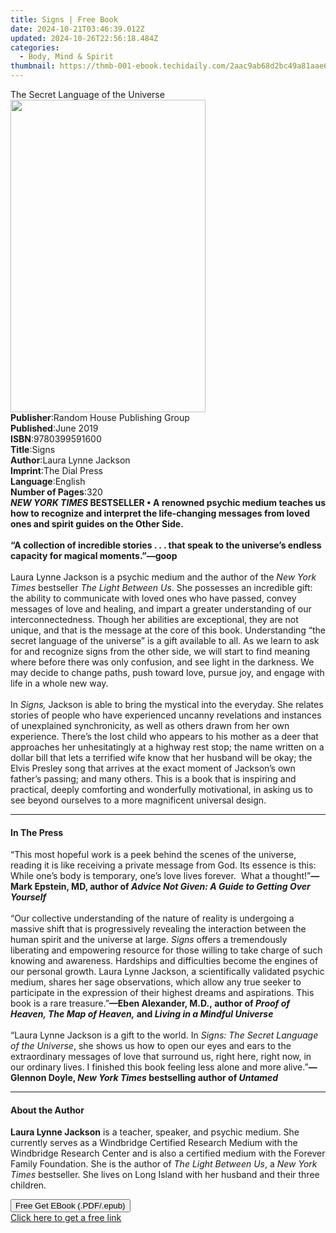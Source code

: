 ```yaml
---
title: Signs | Free Book
date: 2024-10-21T03:46:39.012Z
updated: 2024-10-26T22:56:18.484Z
categories:
  - Body, Mind & Spirit
thumbnail: https://thmb-001-ebook.techidaily.com/2aac9ab68d2bc49a81aae672b76840fdffee4ac2f61d84769a84b69189418c2f.jpg
---
```

<main id="book-container">
  <div class="flex flex-col">
    <div class="book-brief flex-1 py-6 px-4 sm:p-6 md:py-10 md:px-8">
      <!-- brief-->
      <div class="book-brief-main">The Secret Language of the Universe</div>
    </div>
    <div
      class="book-meta-info flex-1 grid gap-4 col-start-1 col-end-3 row-start-1 sm:mb-6 sm:grid-cols-4 lg:gap-6 lg:col-start-2 lg:row-end-6 lg:row-span-6 lg:mb-0"
    >
      <div
        class="book-meta-info-left place-content-center mt-4 p-4 text-sm leading-6 col-start-2 col-span-2 dark:text-slate-400"
      >
        <img
          class="w-full h-500 object-cover rounded-lg sm:h-255 sm:col-span-2 lg:col-span-full"
          src="https://img-001-ebook.techidaily.com/f0126496caf5f909a4e9046ca5ada4d219f20a9656495f82fbc6e796d4fe2671.jpg"
          alt=""
          width="312"
          height="500"
        />
      </div>
      <div
        class="book-meta-info-right mt-2 col-start-1 row-start-2 col-span-3 self-center"
      >
        <!-- meta data  -->
        <div class="flex flex-col px-4 md:px-8">
          <div class="flex-1">
            <strong>Publisher</strong>:<span class="px-2"
              >Random House Publishing Group</span
            >
          </div>
          <div class="flex-1">
            <strong>Published</strong>:<span class="px-2">June 2019</span>
          </div>
          <div class="flex-1">
            <strong>ISBN</strong>:<span class="px-2">9780399591600</span>
          </div>
          <div class="flex-1">
            <strong>Title</strong>:<span class="px-2">Signs</span>
          </div>
          <div class="flex-1">
            <strong>Author</strong>:<span class="px-2"
              >Laura Lynne Jackson</span
            >
          </div>
          <div class="flex-1">
            <strong>Imprint</strong>:<span class="px-2">The Dial Press</span>
          </div>
          <div class="flex-1">
            <strong>Language</strong>:<span class="px-2">English</span>
          </div>
          <div class="flex-1">
            <strong>Number of Pages</strong>:<span class="px-2">320</span>
          </div>
        </div>
      </div>
    </div>
    <div class="book-description flex-1 py-6 px-4 sm:p-6 md:py-10 md:px-8">
      <div class="book-description-main">
        <div accordion-content="" id="description">
          <b
            ><i>NEW YORK TIMES </i>BESTSELLER • A renowned psychic medium
            teaches us how to recognize and interpret the life-changing messages
            from loved ones and spirit guides on the Other Side.</b
          ><br /><br /><b
            >“A collection of incredible stories . . . that speak to the
            universe’s endless capacity for magical moments.”—goop <br /></b
          ><br />
          Laura Lynne Jackson is a psychic medium and the author of the
          <i>New York Times</i> bestseller <i>The Light Between Us</i>. She
          possesses an incredible gift: the ability to communicate with loved
          ones who have passed, convey messages of love and healing, and impart
          a greater understanding of our interconnectedness. Though her
          abilities are exceptional, they are not unique, and that is the
          message at the core of this book. Understanding “the secret language
          of the universe” is a gift available to all. As we learn to ask for
          and recognize signs from the other side, we will start to find meaning
          where before there was only confusion, and see light in the darkness.
          We may decide to change paths, push toward love, pursue joy, and
          engage with life in a whole new way.<br /><br />
          In <i>Signs,</i> Jackson is able to bring the mystical into the
          everyday. She relates stories of people who have experienced uncanny
          revelations and instances of unexplained synchronicity, as well as
          others drawn from her own experience. There’s the lost child who
          appears to his mother as a deer that approaches her unhesitatingly at
          a highway rest stop; the name written on a dollar bill that lets a
          terrified wife know that her husband will be okay; the Elvis Presley
          song that arrives at the exact moment of Jackson’s own father’s
          passing; and many others. This is a book that is inspiring and
          practical, deeply comforting and wonderfully motivational, in asking
          us to see beyond ourselves to a more magnificent universal design.
        </div>
        <div class="accordion-fader"></div>
      </div>
    </div>
    <div class="book-excerpts flex-1 py-6 px-4 sm:p-6 md:py-10 md:px-8">
      <!-- excerpts-->
      <div class="book-excerpts-main">
        <hr />
        <h4 class="placeholder placeholder-heading">
          <span>In The Press</span>
        </h4>
        <p>
          “This most hopeful work is a peek behind the scenes of the universe,
          reading it is like receiving a private message from God. Its essence
          is this: While one’s body is temporary, one’s love lives
          forever.&nbsp; What a thought!”<b
            >—Mark Epstein, MD, author of
            <i>Advice Not Given: A Guide to Getting Over Yourself</i></b
          ><br /><br />
          “Our collective understanding of the nature of reality is undergoing a
          massive shift that is progressively revealing the interaction between
          the human spirit and the universe at large. <i>Signs </i>offers a
          tremendously liberating and empowering resource for those willing to
          take charge of such knowing and awareness. Hardships and difficulties
          become the engines of our personal growth. Laura Lynne Jackson, a
          scientifically validated psychic medium, shares her sage observations,
          which allow any true seeker to participate in the expression
          of&nbsp;their highest dreams and aspirations. This book is a rare
          treasure.”<b
            >—Eben Alexander, M.D.,&nbsp;author of
            <i>Proof of Heaven, The Map of Heaven,</i> and
            <i>Living in a Mindful Universe</i></b
          ><br /><br />“Laura Lynne Jackson is a gift to the world. In
          <i>Signs: The Secret Language of the Universe</i>, she shows us how to
          open our eyes and ears to the extraordinary messages of love that
          surround us, right here, right now, in our ordinary lives. I finished
          this book feeling less alone and more alive.”<b
            >—Glennon Doyle, <i>New York Times</i> bestselling author of
            <i>Untamed</i></b
          >
        </p>
      </div>
    </div>
    <div class="book-about-author flex-1 py-6 px-4 sm:p-6 md:py-10 md:px-8">
      <!-- about author-->
      <div class="book-main-author-main">
        <hr />
        <h4 class="placeholder placeholder-heading">
          <span>About the Author</span>
        </h4>
        <p>
          <b>Laura Lynne Jackson</b> is a teacher, speaker, and psychic medium.
          She currently serves as a Windbridge Certified Research Medium with
          the Windbridge Research Center and is also a certified medium with the
          Forever Family Foundation. She is the author of
          <i>The Light Between Us</i>, a <i>New York Times</i> bestseller. She
          lives on Long Island with her husband and their three children.
        </p>
      </div>
    </div>
    <div class="book-free-get flex-1 py-6 px-4 sm:p-6 md:py-10 md:px-8">
      <button
        id="btn-free-get"
        class="bg-blue-500 hover:bg-blue-700 text-white font-bold py-2 px-4 rounded"
      >
        Free Get EBook (.PDF/.epub)
      </button>
      <div id="countdown-display" class="px-2 text-lg mt-2"></div>
      <a
        id="free-link"
        class="hidden bg-blue-500 hover:bg-blue-700 text-white font-bold py-2 px-4 rounded"
        href="https://www.ebooks.com/en-us/book/209515647/signs/laura-lynne-jackson/"
        target="_blank"
        >Click here to get a free link</a
      >
    </div>
    <script>
      let countdownTime = 0;
      let countdownInterval = null;
      document
        .getElementById('btn-free-get')
        .addEventListener('click', startCountdown);
      function startCountdown() {
        countdownTime = new Date().getTime() + 60000 * 3;
        countdownInterval = setInterval(updateCountdown, 1000);
        document.getElementById('btn-free-get').disabled = true;
        document
          .getElementById('btn-free-get')
          .classList.add('bg-gray-500', 'cursor-not-allowed');
      }
      function updateCountdown() {
        let currentTime = new Date().getTime();
        let timeLeft = countdownTime - currentTime;
        let secondsLeft = Math.floor(timeLeft / 1000);
        document.getElementById('countdown-display').innerHTML =
          `Remaining time: ${secondsLeft} seconds.`;
        if (secondsLeft <= 0) {
          clearInterval(countdownInterval);
          document.getElementById('btn-free-get').classList.add('hidden');
          document.getElementById('free-link').classList.remove('hidden');
          document.getElementById('countdown-display').innerHTML = '';
        }
      }
    </script>
  </div>
</main>

<ins class="adsbygoogle"
      style="display:block"
      data-ad-client="ca-pub-7571918770474297"
      data-ad-slot="8358498916"
      data-ad-format="auto"
      data-full-width-responsive="true"></ins>
    